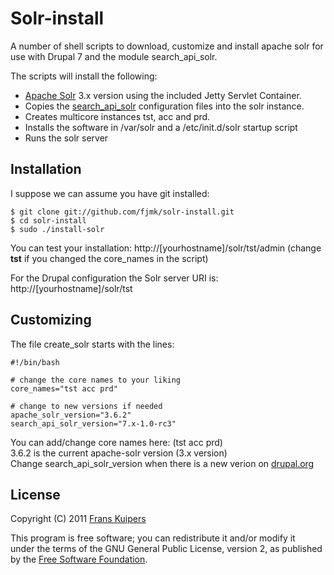 Solr-install
============

A number of shell scripts to download, customize and install apache solr for use with Drupal 7 and the module search_api_solr.

The scripts will install the following:

  * [Apache Solr](http://lucene.apache.org/solr/) 3.x version using the included Jetty Servlet Container.
  * Copies the [search_api_solr](http://drupal.org/project/search_api_solr) configuration files into the solr instance.
  * Creates multicore instances tst, acc and prd.
  * Installs the software in /var/solr and a /etc/init.d/solr startup script
  * Runs the solr server


Installation
------------

I suppose we can assume you have git installed:

    $ git clone git://github.com/fjmk/solr-install.git
    $ cd solr-install
    $ sudo ./install-solr

You can test your installation: http://[yourhostname]/solr/tst/admin (change **tst** if you changed the core_names in the script)

For the Drupal configuration the Solr server URI is: http://[yourhostname]/solr/tst 


Customizing
-----------

The file create_solr starts with the lines: 

    #!/bin/bash

    # change the core names to your liking
    core_names="tst acc prd"

    # change to new versions if needed
    apache_solr_version="3.6.2"
    search_api_solr_version="7.x-1.0-rc3"

You can add/change core names here: (tst acc prd)  
3.6.2 is the current apache-solr version (3.x version)  
Change search_api_solr_version when there is a new verion on [drupal.org](http://drupal.org/project/search_api_solr)

License
-------

Copyright (C) 2011 [Frans Kuipers](http://franskuipers.nl/)  

This program is free software; you can redistribute it and/or modify it  
under the terms of the GNU General Public License, version 2, as published  
by the [Free Software Foundation](http://www.gnu.org/licenses/old-licenses/gpl-2.0.html).
